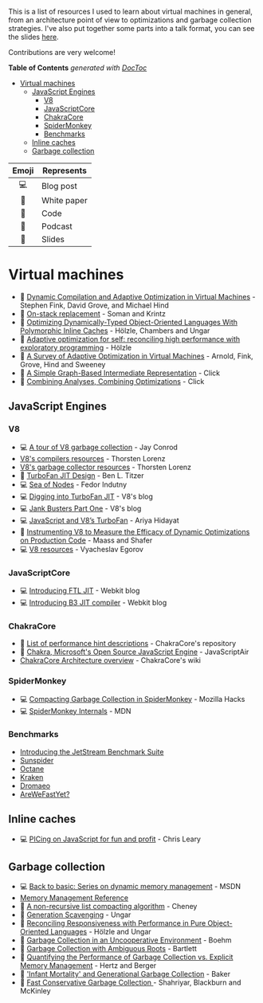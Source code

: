 This is a list of resources I used to learn about virtual machines in general, from an architecture point of view to optimizations and garbage collection strategies. I've also put together some parts into a talk format, you can see the slides [here][slides].

Contributions are very welcome!

<!-- START doctoc generated TOC please keep comment here to allow auto update -->
<!-- DON'T EDIT THIS SECTION, INSTEAD RE-RUN doctoc TO UPDATE -->
**Table of Contents**  *generated with [DocToc](https://github.com/thlorenz/doctoc)*

- [Virtual machines](#virtual-machines)
  - [JavaScript Engines](#javascript-engines)
    - [V8](#v8)
    - [JavaScriptCore](#javascriptcore)
    - [ChakraCore](#chakracore)
    - [SpiderMonkey](#spidermonkey)
    - [Benchmarks](#benchmarks)
  - [Inline caches](#inline-caches)
  - [Garbage collection](#garbage-collection)

<!-- END doctoc generated TOC please keep comment here to allow auto update -->

Emoji | Represents 
:---: | --- 
:computer: | Blog post
:page_facing_up: | White paper
:pencil: | Code
:microphone: | Podcast
:movie_camera: | Slides

# Virtual machines

- :movie_camera: [Dynamic Compilation and Adaptive Optimization in Virtual Machines][dynamic-compilation-and-adaptive-optimization] - Stephen Fink, David Grove, and Michael Hind
- :page_facing_up: [On-stack replacement][osr] - Soman and Krintz
- :page_facing_up: [Optimizing Dynamically-Typed Object-Oriented Languages With Polymorphic Inline Caches][optimizing-dynamic-languages] - Hölzle, Chambers and Ungar
- :page_facing_up: [Adaptive optimization for self: reconciling high performance with exploratory programming][optimization-for-self]  - Hölzle
- :page_facing_up: [A Survey of Adaptive Optimization in Virtual Machines][survey-vm] - Arnold, Fink, Grove, Hind and Sweeney
- :page_facing_up: [A Simple Graph-Based Intermediate Representation][graph-based-ir] - Click
- :page_facing_up: [Combining Analyses, Combining Optimizations][combining-analyses-combining-optimizations] - Click

## JavaScript Engines
### V8
- :computer: [A tour of V8 garbage collection][a-tour-of-V8-gc] - Jay Conrod
- [V8's compilers resources][v8-jits-resources] - Thorsten Lorenz
- [V8's garbage collector resources][v8-gc-resources] - Thorsten Lorenz
- :movie_camera: [TurboFan JIT Design][v8-turbofan-jit-design] - Ben L. Titzer
- :computer: [Sea of Nodes][sea-of-nodes] - Fedor Indutny
- :computer: [Digging into TurboFan JIT][digging-into-turbofan-jit] - V8's blog
- :computer: [Jank Busters Part One][jank-busters-1] - V8's blog
- :computer: [JavaScript and V8’s TurboFan][js-and-v8-turbofan] - Ariya Hidayat
- :page_facing_up: [Instrumenting V8 to Measure the Efficacy of Dynamic Optimizations on Production Code][instrumenting-v8] - Maass and Shafer
- :computer: [V8 resources][v8-resources] - Vyacheslav Egorov

### JavaScriptCore
- :computer: [Introducing FTL JIT][introducing-ftl-jit] - Webkit blog
- :computer: [Introducing B3 JIT compiler][introducing-b3-jit] - Webkit blog

### ChakraCore

- :pencil: [List of performance hint descriptions][chakracore-perf-hints] - ChakraCore's repository
- :microphone: [Chakra, Microsoft's Open Source JavaScript Engine][javascript-air-chakracore] - JavaScriptAir
- [ChakraCore Architecture overview][chakracore-arquitecture-overview] - ChakraCore's wiki

### SpiderMonkey
- :computer: [Compacting Garbage Collection in SpiderMonkey][compacting-gc-in-spidermonkey] - Mozilla Hacks
- :computer: [SpiderMonkey Internals][spidermonkey-internals] - MDN


### Benchmarks
- [Introducing the JetStream Benchmark Suite][jetstream]
- [Sunspider][sunspider]
- [Octane][octane]
- [Kraken][kraken]
- [Dromaeo][dromaeo]
- [AreWeFastYet?][AWFY]

## Inline caches

- :computer: [PICing on JavaScript for fun and profit][picing] - Chris Leary

## Garbage collection

- :computer: [Back to basic: Series on dynamic memory management][dynamic-mem-mgmt] - MSDN
- [Memory Management Reference][memory-management-reference]
- :page_facing_up: [A non-recursive list compacting algorithm][a-nonrecursive-list-compacting-algorithm] - Cheney
- :page_facing_up: [Generation Scavenging][generation-scavenging] - Ungar
- :page_facing_up: [Reconciling Responsiveness with Performance in Pure Object-Oriented Languages][perf-oo-languages] - Hölzle and Ungar
- :page_facing_up: [Garbage Collection in an Uncooperative Environment][GC-in-an-uncooperative-env] - Boehm
- :page_facing_up: [Garbage Collection with Ambiguous Roots][GC-with-ambiguous-roots] - Bartlett
- :page_facing_up: [Quantifying the Performance of Garbage Collection vs. Explicit Memory Management][gc-perf-vs-explicity-mem] - Hertz and Berger
- :page_facing_up: ['Infant Mortality' and Generational Garbage Collection][infant-mortality-and-gc] - Baker
- :page_facing_up: [Fast Conservative Garbage Collection ][fast-conservative-gc] - Shahriyar, Blackburn and McKinley




[picing]: http://blog.cdleary.com/2010/09/picing-on-javascript-for-fun-and-profit
[chakracore-perf-hints]:https://github.com/Microsoft/ChakraCore/blob/master/lib/Runtime/Base/PerfHintDescriptions.h
[GC-in-an-uncooperative-env]: http://www.hboehm.info/spe_gc_paper/preprint.pdf
[GC-with-ambiguous-roots]: http://www.hpl.hp.com/techreports/Compaq-DEC/WRL-88-2.pdf
[gc-perf-vs-explicity-mem]: http://people.cs.umass.edu/~emery/pubs/gcvsmalloc.pdf
[dynamic-mem-mgmt]: https://blogs.msdn.microsoft.com/abhinaba/2009/01/25/back-to-basic-series-on-dynamic-memory-management/
[memory-management-reference]: http://www.memorymanagement.org/
[survey-vm]: https://www.complang.tuwien.ac.at/andi/vm-survey.pdf
[infant-mortality-and-gc]: http://home.pipeline.com/~hbaker1/YoungGen.html
[a-tour-of-V8-gc]: http://jayconrod.com/posts/55/a-tour-of-v8-garbage-collection
[a-nonrecursive-list-compacting-algorithm]: https://people.cs.umass.edu/~emery/classes/cmpsci691s-fall2004/papers/p677-cheney.pdf
[generation-scavenging]: https://people.cs.umass.edu/~emery/classes/cmpsci691s-fall2004/papers/p157-ungar.pdf
[perf-oo-languages]: https://www.cs.ucsb.edu/~urs/oocsb/papers/toplas96.pdf
[introducing-ftl-jit]: https://webkit.org/blog/3362/introducing-the-webkit-ftl-jit/
[introducing-b3-jit]: https://webkit.org/blog/5852/introducing-the-b3-jit-compiler/
[dynamic-compilation-and-adaptive-optimization]: https://www.research.ibm.com/people/d/dgrove/papers/pldi04-tutorial.pdf

[compacting-gc-in-spidermonkey]: https://hacks.mozilla.org/2015/07/compacting-garbage-collection-in-spidermonkey/
[javascript-air-chakracore]: https://javascriptair.com/episodes/2016-01-27/
[chakracore-arquitecture-overview]: https://github.com/Microsoft/ChakraCore/wiki/Architecture-Overview
[spidermonkey-internals]: https://developer.mozilla.org/en-US/docs/Mozilla/Projects/SpiderMonkey/Internals
[v8-gc-resources]: https://github.com/thlorenz/v8-perf/blob/master/gc.md
[instrumenting-v8]: https://www.cs.cmu.edu/~mmaass/pdfs/CMU-ISR-13-103.pdf
[fast-conservative-gc]: https://www.microsoft.com/en-us/research/wp-content/uploads/2016/02/conservative-gc-oopsla-2014.pdf
[graph-based-ir]: http://www.oracle.com/technetwork/java/javase/tech/c2-ir95-150110.pdf
[combining-analyses-combining-optimizations]: https://www.researchgate.net/publication/2394127_Combining_Analyses_Combining_Optimizations
[v8-turbofan-jit-design]: https://docs.google.com/presentation/d/1sOEF4MlF7LeO7uq-uThJSulJlTh--wgLeaVibsbb3tc/edit?usp=sharing
[sea-of-nodes]: http://darksi.de/d.sea-of-nodes
[digging-into-turbofan-jit]: https://v8project.blogspot.com.ar/2015/07/digging-into-turbofan-jit.html
[jank-busters-1]: https://v8project.blogspot.com.ar/2015/10/jank-busters-part-one.html
[js-and-v8-turbofan]: https://ariya.io/2014/08/javascript-and-v8-turbofan
[jetstream]: https://webkit.org/blog/3418/introducing-the-jetstream-benchmark-suite/
[conservative-gc-algorithm-overview]: http://www.hboehm.info/gc/gcdescr.html
[dromaeo]: http://dromaeo.com
[kraken]: http://krakenbenchmark.mozilla.org
[octane]: https://developers.google.com/octane/
[sunspider]: https://webkit.org/perf/sunspider/sunspider.html
[osr]: https://www.cs.ucsb.edu/~ckrintz/papers/osr.pdf
[ignition-talk]: https://www.youtube.com/watch?v=r5OWCtuKiAk

[optimizing-dynamic-languages]: http://hoelzle.org/publications/ecoop91.pdf
[optimization-for-self]: http://hoelzle.org/publications/urs-thesis.pdf

[v8-jits-resources]: https://github.com/thlorenz/v8-perf/blob/master/compiler.md
[AWFY]: https://arewefastyet.com/
[slides]: https://slides.com/a0viedo/demystifying-js-engines

[v8-resources]: http://mrale.ph/v8/resources.html
